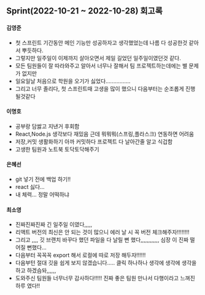 ## Sprint(2022-10-21 ~ 2022-10-28) 회고록

<h4>김영준</h4>   
   
- 첫 스프린트 기간동안 메인 기능만 성공하자고 생각했었는데 나름 다 성공한것 같아서 뿌듯하다.                   
- 그렇지만 일주일이 이제까지 살아오면서 제일 길었던 일주일이였던것 같다.                     
- 모든 팀원들이 잘 따라와주고 알아서 너무나 잘해서 팀 프로젝트하는데에는 별 문제가 없지만   
- 일요일날 처음으로 학원을 오기가 싫었다................      
- 그리고 너무 졸리다, 첫 스프린트때 고생을 많이 했으니 다음부터는 순조롭게 진행될것같다      

<h4>이명호</h4>

- 공부랑 담쌇고 지낸거 후회함 
- React,Node.js 생각보다 재밌음 근데 뭐뭐뭐(스프링,플라스크) 연동하면 어려움
- 저장,커밋 생활화하기 아까 커밋하다 프로젝트 다 날아간줄 알고 식겁함
- 고생한 팀원과 노트북 토닥토닥해주기

<h4>은혜선</h4>

- git 넣기 전에 백업 하기!!
- react 싫다...
- 내 체력... 정말 어떡하냐 

<h4>최소영</h4>

- 진짜진짜진짜 긴 일주일 이였다,,,,,
- 리액트 버전의 최신은 안 되는 것이 많으니 에러 날 시 꼭 버전 체크해주자!!!!!!!!
- 그리고 ,,,, 깃 브랜치 바꾸다 했던 파일을 다 날릴 뻔 했다,,,,,,,,,,,, 심장 이 진짜 떨어질 뻔했다... 
- 다음부터 꼭꼭꼭 export 해서 로컬에 따로 저장 해두자!!!!!! 
- 다음부턴 절대 깃을 쉽게 보지 않겠습니다..... 클릭 하나하나 생각에 생각에 생각을 하고 하겠슴돠,,,,,,
- 도와주신 팀원들 너무너무 감사하다!!!!! 진짜 좋은 팀원 만나서 다행이라고 느껴진 하루 였다!!
